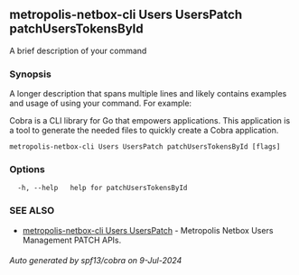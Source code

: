 ## metropolis-netbox-cli Users UsersPatch patchUsersTokensById

A brief description of your command

### Synopsis

A longer description that spans multiple lines and likely contains examples
and usage of using your command. For example:

Cobra is a CLI library for Go that empowers applications.
This application is a tool to generate the needed files
to quickly create a Cobra application.

```
metropolis-netbox-cli Users UsersPatch patchUsersTokensById [flags]
```

### Options

```
  -h, --help   help for patchUsersTokensById
```

### SEE ALSO

* [metropolis-netbox-cli Users UsersPatch]()	 - Metropolis Netbox Users Management PATCH APIs.

###### Auto generated by spf13/cobra on 9-Jul-2024
